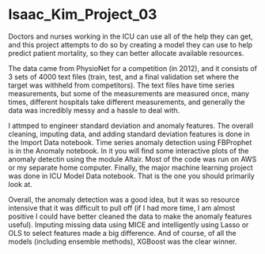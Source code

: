 # Isaac_Kim_Project_03

Doctors and nurses working in the ICU can use all of the help they can get, and this project attempts to do so by creating a model they can use to help predict patient mortality, so they can better allocate available resources.

The data came from PhysioNet for a competition (in 2012), and it consists of 3 sets of 4000 text files (train, test, and a final validation set where the target was withheld from competitors). The text files have time series measurements, but some of the measurements are measured once, many times, different hospitals take different measurements, and generally the data was incredibly messy and a hassle to deal with.

I attmped to engineer standard deviation and anomaly features.
The overall cleaning, imputing data, and adding standard deviation features is done in the Import Data notebook. Time series anomaly detection using FBProphet is in the Anomaly notebook. In it you will find some interactive plots of the anomaly detectin using the module Altair. Most of the code was run on AWS or my separate home computer.
Finally, the major machine learning project was done in ICU Model Data notebook. That is the one you should primarily look at. 

Overall, the anomaly detection was a good idea, but it was so resource intensive that it was difficult to pull off (if I had more time, I am almost positive I could have better cleaned the data to make the anomaly features useful). Imputing missing data using MICE and intelligently using Lasso or OLS to select features made a big difference. And of course, of all the models (including ensemble methods), XGBoost was the clear winner. 
